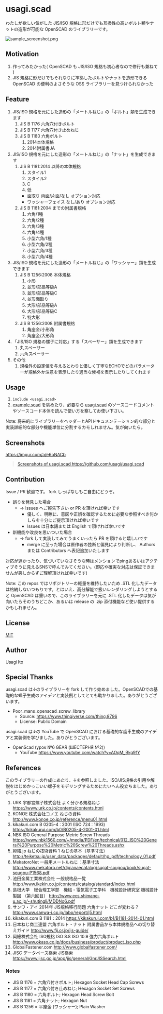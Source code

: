 # usagi.scad

わたしが欲しい気がした JIS/ISO 規格に形だけでも互換性の高いボルト類やナットの造形が可能な OpenSCAD のライブラリーです。

![sample_screenshot.png](sample_screenshot.png)

## Motivation

1. 作ってみたかった( OpenSCAD も JIS/ISO 規格も初心者なので修行も兼ねて )
2. JIS 規格に形だけでもそれなりに準拠したボルトやナットを造形できる OpenSCAD の便利のよさそうな OSS ライブラリーを見つけられなかった

## Feature

1. JIS/ISO 規格を元にした造形の「メートルねじ」の「ボルト」類を生成できます
   1. JIS B 1176 六角穴付きボルト
   2. JIS B 1177 六角穴付き止めねじ
   3. JIS B 1180 六角ボルト
      1. 2014本体規格
      2. 2014附属書JA
2. JIS/ISO 規格を元にした造形の「メートルねじ」の「ナット」を生成できます
   1. JIS B 1181:2014 以降の本体規格
      1. スタイル1
      2. スタイル2
      3. C
      4. 低
      - 面取り 両面/片面/なし オプション対応
      - ワッシャーフェイス なし/あり オプション対応
   2. JIS B 1181:2004 までの附属書規格
      1. 六角/1種
      2. 六角/2種
      3. 六角/3種
      4. 六角/4種
      5. 小型六角/1種
      6. 小型六角/2種
      7. 小型六角/3種
      8. 小型六角/4種
3. JIS/ISO 規格を元にした造形の「メートルねじ」の「ワッシャー」類を生成できます
   1. JIS B 1256:2008 本体規格
      1. 小形
      2. 並形/部品等級A
      3. 並形/部品等級C
      4. 並形面取り
      5. 大形/部品等級A
      6. 大形/部品等級C
      7. 特大形
   2. JIS B 1256:2008 附属書規格
      1. 角座金/小形角
      2. 角座金/大形角
4. 「JIS/ISO 規格の螺子に対応」する「スペーサー」類を生成できます
   1. 丸スペーサー
   2. 六角スペーサー
5. その他
   1. 規格外の設定値を与えるとわりと優しく丁寧なECHOでどのパラメーターが規格外か注意を表示したり適当な候補を表示したりしてくれます

## Usage

1. `include <usagi.scad>`
2. [example.scad](example.scad) を眺めたり、必要なら [usagi.scad](usagi.scad) のソースコードコメントやソースコード本体を読んで使い方を察してお使い下さい。

Note: 将来的にライブラリーをヘッダーとAPIドキュメンテーション的な部分と実装詳細的な部分や機能単位に分割するカモしれません。気が向いたら。

## Screenshots

https://imgur.com/a/e6oNACb

<blockquote class="imgur-embed-pub" lang="en" data-id="a/e6oNACb"><a href="//imgur.com/a/e6oNACb">Screenshots of usagi.scad https://github.com/usagi/usagi.scad</a></blockquote><script async src="//s.imgur.com/min/embed.js" charset="utf-8"></script>

## Contribution

Issue / PR 歓迎です。 fork しっぱなしもご自由にどうぞ。

- 誤りを発見した場合
  -  -> Issues へご報告下さい or PR を頂ければ幸いです
     -  優しく、明瞭に、意図や正誤を確認するために必要な参照すべき何かしらを十分にご提示頂ければ幸いです
     -  Issues は日本語または English で頂ければ幸いです
- 新機能や改良を思いついた場合
  -  -> fork して実装してみてうまくいったら PR を頂けると嬉しいです
     -  merge に至った場合は原作者の独断と偏見により判断し、 Authors または Contributors へ表記追加いたします

対応が遅かったり、気づいていなさそうな時はメンションでpingあるいはアクティブそうに見えるSNSで呼んでみてください。(即応や確実な対応は保証できませんが悪しからずご理解頂ければ幸いです)

Note: この repos ではリポジトリーの軽量を維持したいため .STL 化したデータは格納しないつもりです。とはいえ、高分解能で扱いレンダリングしようとすると OpenSCAD は重いので、このライブラリーを元に .STL 化したデータは気が向いたらそのうちどこか、あるいは release の .zip 添付機能など使い提供するかもしれません。

## License

[MIT](LICENCE)

## Author

Usagi Ito

## Special Thanks

usagi.scad は↓のライブラリーを fork して作り始めました。OpenSCADでの基礎的な螺子生成のアイデアと実装例としてとても助かりました。ありがとうございます。

- Poor_mans_openscad_screw_library
    - Source: <https://www.thingiverse.com/thing:8796>
    - License: Public Domain

usagi.scad は↓の YouTube で OpenSCAD における基礎的な歯車生成のアイデアと実装例を学びました。ありがとうございます。

- OpenScad (урок №6 GEAR (ШЕСТЕРНЯ №2))
  - YouTube <https://www.youtube.com/watch?v=AOqM_Bkg9fY>

## References

このライブラリーの作成にあたり、↓を参照しました。ISO/JIS規格の引用や解説をはじめかっこいい螺子をモデリングするためにたいへん役立ちました。ありがとうございます。

1. URK 宇都宮螺子株式会社 よく分かる規格ねじ <https://www.urk.co.jp/contents/contents.html>
2. KONOE 株式会社コノエ ねじの資料 <http://www.konoe.co.jp/reference/menu01.html>
3. kikakuri.com B 0205-4 : 2001 (ISO 724 : 1993) <https://kikakurui.com/b0/B0205-4-2001-01.html>
4. NBK ISO General Purpose Metric Screw Threads <https://www.nbk1560.com/~/media/PDF/en/technical/012_ISO%20General%20Purpose%20Metric%20Screw%20Threads.ashx>
5. 締結.jp ねじの技術資料 1 ねじの基本（基準寸法） <http://teiketsu.jp/user_data/packages/default/hp_pdf/technology_01.pdf>
6. MekatoroNet 一般用メートルねじ：基準寸法 <http://www.mekatoro.net/digianaecatalog/sugat-sougou/book/sugat-sougou-P1568.pdf>
7. 池田金属工業株式会社 一般規格品一覧 <http://www.ikekin.co.jp/contents/catalog/standard/index.html>
8. 島根大学　総合理工学部　機械・電気電子工学科　機械設計研究室 機械設計製図 （第六回目） <http://www.ecs.shimane-u.ac.jp/~shutingli/MDDNo6.pdf>
9. サンワ・アイ 2014年 JIS規格移行問題 六角ナット どこが変わる？ <http://www.sanwa-i.co.jp/labo/report/j5.html>
10. kikakuri.com B 1181：2014 <https://kikakurui.com/b1/B1181-2014-01.html>
11. 日本ねじ商工連盟 六角ボルト・ナット 附属書品から本体規格品への切り替えガイド <http://www.fij.or.jp/jis-guide/>
12. 岡總株式会社 ISO規格 ISO 8.8 ISO 10.9 強力六角ボルト <http://www.okaso.co.jp/docs/business/product/product_iso.php>
13. GlobalFastener.com <http://www.globalfastener.com/>
14. JISC データベース検索 JIS検索 <https://www.jisc.go.jp/app/jis/general/GnrJISSearch.html>

### Notes

- JIS B 1176 = 六角穴付きボルト; Hexagon Socket Head Cap Screws
- JIS B 1177 = 六角穴付き止めねじ; Hexagon Socket Set Screws
- JIS B 1180 = 六角ボルト; Hexagon Head Screw Bolt
- JIS B 1181 = 六角ナット; Hexagon Nut
- JIS B 1256 = 平座金 (ワッシャー); Plain Washer
